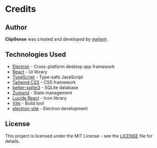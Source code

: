 # Credits

## Author
**ClipSense** was created and developed by [meliem](https://github.com/meliem).

## Technologies Used
- [Electron](https://electronjs.org/) - Cross-platform desktop app framework
- [React](https://reactjs.org/) - UI library
- [TypeScript](https://www.typescriptlang.org/) - Type-safe JavaScript
- [Tailwind CSS](https://tailwindcss.com/) - CSS framework
- [better-sqlite3](https://github.com/WiseLibs/better-sqlite3) - SQLite database
- [Zustand](https://github.com/pmndrs/zustand) - State management
- [Lucide React](https://lucide.dev/) - Icon library
- [Vite](https://vitejs.dev/) - Build tool
- [electron-vite](https://electron-vite.org/) - Electron development

## License
This project is licensed under the MIT License - see the [LICENSE](LICENSE) file for details.